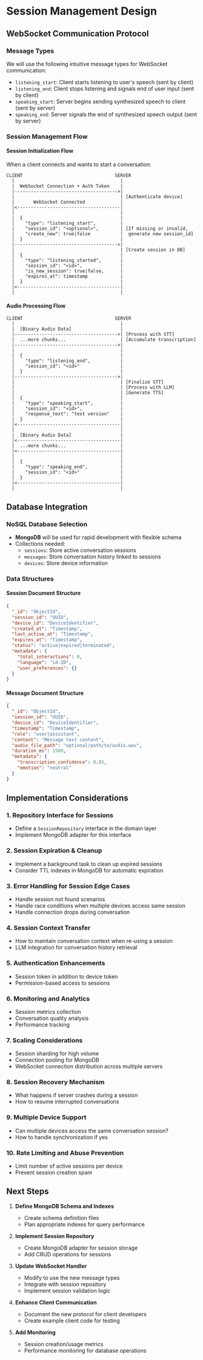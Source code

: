 # Session Management Design

## WebSocket Communication Protocol

### Message Types

We will use the following intuitive message types for WebSocket communication:

- `listening_start`: Client starts listening to user's speech (sent by client)
- `listening_end`: Client stops listening and signals end of user input (sent by client)
- `speaking_start`: Server begins sending synthesized speech to client (sent by server)
- `speaking_end`: Server signals the end of synthesized speech output (sent by server)

### Session Management Flow

#### Session Initialization Flow

When a client connects and wants to start a conversation:

```
CLIENT                                  SERVER
  |                                       |
  |  WebSocket Connection + Auth Token    |
  |-------------------------------------->|
  |                                       | [Authenticate device]
  |       WebSocket Connected             |
  |<--------------------------------------|
  |                                       |
  |  {                                    |
  |    "type": "listening_start",         |
  |    "session_id": "<optional>",        | [If missing or invalid,
  |    "create_new": true|false           |  generate new session_id]
  |  }                                    |
  |-------------------------------------->|
  |                                       | [Create session in DB]
  |  {                                    |
  |    "type": "listening_started",       |
  |    "session_id": "<id>",              |
  |    "is_new_session": true|false,      |
  |    "expires_at": timestamp            |
  |  }                                    |
  |<--------------------------------------|
  |                                       |
```

#### Audio Processing Flow

```
CLIENT                                  SERVER
  |                                       |
  |  [Binary Audio Data]                  |
  |-------------------------------------->| [Process with STT]
  |  ...more chunks...                    | [Accumulate transcription]
  |-------------------------------------->|
  |                                       |
  |  {                                    |
  |    "type": "listening_end",           |
  |    "session_id": "<id>"               |
  |  }                                    |
  |-------------------------------------->|
  |                                       | [Finalize STT]
  |                                       | [Process with LLM]
  |                                       | [Generate TTS]
  |  {                                    |
  |    "type": "speaking_start",          |
  |    "session_id": "<id>",              |
  |    "response_text": "text version"    |
  |  }                                    |
  |<--------------------------------------|
  |                                       |
  |  [Binary Audio Data]                  |
  |<--------------------------------------|
  |  ...more chunks...                    |
  |<--------------------------------------|
  |                                       |
  |  {                                    |
  |    "type": "speaking_end",            |
  |    "session_id": "<id>"               |
  |  }                                    |
  |<--------------------------------------|
  |                                       |
```

## Database Integration

### NoSQL Database Selection

- **MongoDB** will be used for rapid development with flexible schema
- Collections needed:
  - `sessions`: Store active conversation sessions
  - `messages`: Store conversation history linked to sessions
  - `devices`: Store device information

### Data Structures

#### Session Document Structure
```json
{
  "_id": "ObjectId",
  "session_id": "UUID",
  "device_id": "DeviceIdentifier",
  "created_at": "Timestamp",
  "last_active_at": "Timestamp",
  "expires_at": "Timestamp",
  "status": "active|expired|terminated",
  "metadata": {
    "total_interactions": 0,
    "language": "id-ID",
    "user_preferences": {}
  }
}
```

#### Message Document Structure
```json
{
  "_id": "ObjectId",
  "session_id": "UUID",
  "device_id": "DeviceIdentifier",
  "timestamp": "Timestamp",
  "role": "user|assistant",
  "content": "Message text content",
  "audio_file_path": "optional/path/to/audio.wav",
  "duration_ms": 1500,
  "metadata": {
    "transcription_confidence": 0.95,
    "emotion": "neutral"
  }
}
```

## Implementation Considerations

### 1. Repository Interface for Sessions
- Define a `SessionRepository` interface in the domain layer
- Implement MongoDB adapter for this interface

### 2. Session Expiration & Cleanup
- Implement a background task to clean up expired sessions
- Consider TTL indexes in MongoDB for automatic expiration

### 3. Error Handling for Session Edge Cases
- Handle session not found scenarios
- Handle race conditions when multiple devices access same session
- Handle connection drops during conversation

### 4. Session Context Transfer
- How to maintain conversation context when re-using a session
- LLM integration for conversation history retrieval

### 5. Authentication Enhancements
- Session token in addition to device token
- Permission-based access to sessions

### 6. Monitoring and Analytics
- Session metrics collection
- Conversation quality analysis
- Performance tracking

### 7. Scaling Considerations
- Session sharding for high volume
- Connection pooling for MongoDB
- WebSocket connection distribution across multiple servers

### 8. Session Recovery Mechanism
- What happens if server crashes during a session
- How to resume interrupted conversations

### 9. Multiple Device Support
- Can multiple devices access the same conversation session?
- How to handle synchronization if yes

### 10. Rate Limiting and Abuse Prevention
- Limit number of active sessions per device
- Prevent session creation spam

## Next Steps

1. **Define MongoDB Schema and Indexes**
   - Create schema definition files
   - Plan appropriate indexes for query performance

2. **Implement Session Repository**
   - Create MongoDB adapter for session storage
   - Add CRUD operations for sessions

3. **Update WebSocket Handler**
   - Modify to use the new message types
   - Integrate with session repository
   - Implement session validation logic

4. **Enhance Client Communication**
   - Document the new protocol for client developers
   - Create example client code for testing

5. **Add Monitoring**
   - Session creation/usage metrics
   - Performance monitoring for database operations
